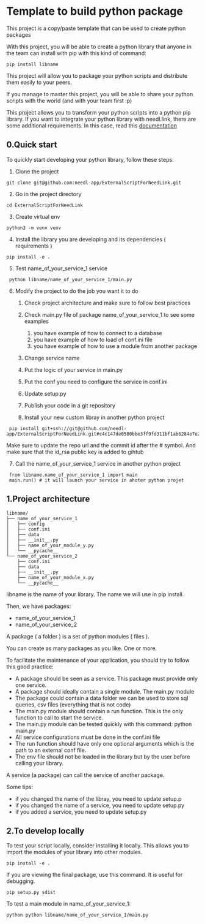 # Template to build python package

This project is a copy/paste template that can be used to create python packages

With this project, you will be able to create a python library that anyone in the team can install with pip with this
kind of command:

```
pip install libname
```

This project will allow you to package your python scripts and distribute them easily to your peers.

If you manage to master this project, you will be able to share your python scripts with the world (and with your team first :p) 

This project allows you to transform your python scripts into a python pip library. 
If you want to integrate your python library with needl.link, there are some additional requirements. 
In this case, read this [documentation](https://wabel.atlassian.net/l/c/i1RzoWhr)

## 0.Quick start

To quickly start developing your python library, follow these steps:

1. Clone the project
```
git clone git@github.com:needl-app/ExternalScriptForNeedLink.git
```
2. Go in the project directory
```
cd ExternalScriptForNeedLink
```
3. Create virtual env
```
python3 -m venv venv
```
4. Install the library you are developing and its dependencies ( requirements )
```
pip install -e .
```
5. Test name_of_your_service_1 service
```
 python libname/name_of_your_service_1/main.py 
```
6. Modify the project to do the job you want it to do
   1. Check project architecture and make sure to follow best practices
   2. Check main.py file of package name_of_your_service_1 to see some examples
      1. you have example of how to connect to a database
      2. you have example of how to load of conf.ini file
      3. you have example of how to use a module from another package
   3. Change service name
   4. Put the logic of your service in main.py
   5. Put the conf you need to configure the service in conf.ini
   6. Update setup.py
   7. Publish your code in a git repository

   8. Install your new custom libray in another python project
```
 pip install git+ssh://git@github.com/needl-app/ExternalScriptForNeedLink.git#c4c147de0580bbe3ff9fd311bf1ab6284e7e21fc/id_rsa
```
Make sure to update the repo url and the commit id after the # symbol. 
And make sure that the id_rsa public key is added to gihtub

7. Call the name_of_your_service_1 service in another python project
```
 from libname.name_of_your_service_1 import main
 main.run() # it will launch your service in ahoter python projet
```

## 1.Project architecture

```
libname/
├── name_of_your_service_1
│   ├── config
│   ├── conf.ini
│   ├── data
│   ├── __init__.py
│   ├── name_of_your_module_y.py
│   └── __pycache__
└── name_of_your_service_2
    ├── conf.ini
    ├── data
    ├── __init__.py
    ├── name_of_your_module_x.py
    └── __pycache__

```

libname is the name of your library. The name we will use in pip install.

Then, we have packages:

- name_of_your_service_1
- name_of_your_service_2

A package ( a folder ) is a set of python modules ( files ).

You can create as many packages as you like. One or more.

To facilitate the maintenance of your application, you should try to follow this good practice:

- A package should be seen as a service. This package must provide only one service.
- A package should ideally contain a single module. The main.py module
- The package could contain a data folder we can be used to store sql queries, csv files (everything that is not code)
- The main.py module should contain a run function. This is the only function to call to start the service.
- The main.py module can be tested quickly with this command: python main.py
- All service configurations must be done in the conf.ini file
- The run function should have only one optional arguments which is the path to an external conf file.
- The env file should not be loaded in the library  but by the user before calling your library.

A service (a package) can call the service of another package.

Some tips:
- if you changed the name of the libray, you need to update setup.p
- if you changed the name of a service, you need to update setup.py
- if you added a service, you need to update setup.py

## 2.To develop locally

To test your script locally, consider installing it locally. This allows you to import the modules of your library into
other modules.

```
pip install -e .
```

If you are viewing the final package, use this command. It is useful for debugging.

```
pip setup.py sdist
```

To test a main module in name_of_your_service_1:
```
python python libname/name_of_your_service_1/main.py 
```
